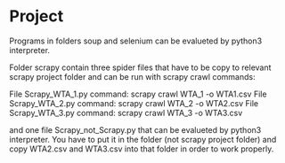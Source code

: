 # Project
Programs in folders soup and selenium can be evalueted by python3 interpreter.

Folder scrapy contain three spider files that have to be copy to relevant scrapy project folder and can be run with scrapy crawl commands:

File Scrapy_WTA_1.py command: 	scrapy crawl WTA_1 -o WTA1.csv
File Scrapy_WTA_2.py command: 	scrapy crawl WTA_2 -o WTA2.csv
File Scrapy_WTA_3.py command: 	scrapy crawl WTA_3 -o WTA3.csv

and one file Scrapy_not_Scrapy.py that can be evalueted by python3 interpreter. 
You have to put it in the folder (not scrapy project folder) and copy WTA2.csv and WTA3.csv into that folder in order to work properly.

